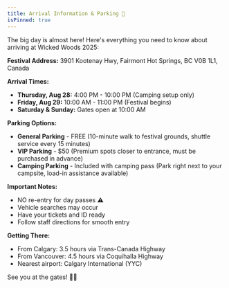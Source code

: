 ```yaml
---
title: Arrival Information & Parking 🚗
isPinned: true
---
```


The big day is almost here! Here's everything you need to know about arriving at Wicked Woods 2025:

**Festival Address:**
3901 Kootenay Hwy, Fairmont Hot Springs, BC V0B 1L1, Canada

**Arrival Times:**
- **Thursday, Aug 28:** 4:00 PM - 10:00 PM (Camping setup only)
- **Friday, Aug 29:** 10:00 AM - 11:00 PM (Festival begins)
- **Saturday & Sunday:** Gates open at 10:00 AM

**Parking Options:**
- **General Parking** - FREE (10-minute walk to festival grounds, shuttle service every 15 minutes)
- **VIP Parking** - $50 (Premium spots closer to entrance, must be purchased in advance)
- **Camping Parking** - Included with camping pass (Park right next to your campsite, load-in assistance available)

**Important Notes:**
- NO re-entry for day passes ⚠️
- Vehicle searches may occur
- Have your tickets and ID ready
- Follow staff directions for smooth entry

**Getting There:**
- From Calgary: 3.5 hours via Trans-Canada Highway
- From Vancouver: 4.5 hours via Coquihalla Highway
- Nearest airport: Calgary International (YYC)

See you at the gates! 🎪✨